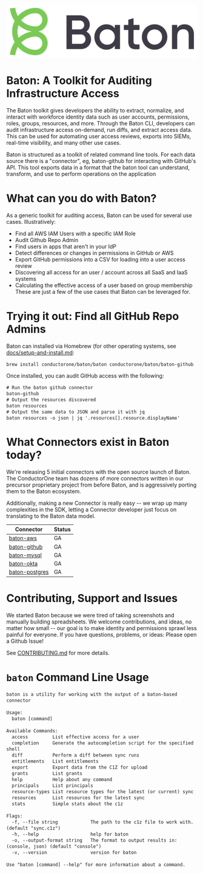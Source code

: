 
![Baton Logo](./docs/images/baton-logo.png)

# Baton: A Toolkit for Auditing Infrastructure Access

The Baton toolkit gives developers the ability to extract, normalize, and interact with workforce identity data such as user accounts, permissions, roles, groups, resources, and more. Through the Baton CLI, developers can audit infrastructure access on-demand, run diffs, and extract access data. This can be used for automating user access reviews, exports into SIEMs, real-time visibility, and many other use cases.

Baton is structured as a toolkit of related command line tools. For each data source there is a "connector", eg, baton-github for interacting with GitHub's API. This tool exports data in a format that the baton tool can understand, transform, and use to perform operations on the application

# What can you do with Baton?

As a generic toolkit for auditing access, Baton can be used for several use cases. Illustratively:
- Find all AWS IAM Users with a specific IAM Role
- Audit Github Repo Admin
- Find users in apps that aren't in your IdP
- Detect differences or changes in permissions in GitHub or AWS
- Export GitHub permissions into a CSV for loading into a user access review
- Discovering all access for an user / account across all SaaS and IaaS systems
- Calculating the effective access of a user based on group membership
These are just a few of the use cases that Baton can be leveraged for.


# Trying it out: Find all GitHub Repo Admins

Baton can installed via Homebrew (for other operating systems, see [docs/setup-and-install.md](./docs/setup-and-install.md):

```
brew install conductorone/baton/baton conductorone/baton/baton-github
```

Once installed, you can audit GitHub access with the following:

```
# Run the baton github connector
baton-github 
# Output the resources discovered
baton resources
# Output the same data to JSON and parse it with jq
baton resources -o json | jq '.resources[].resource.displayName'
```

# What Connectors exist in Baton today?

We're releasing 5 initial connectors with the open source launch of Baton. The ConductorOne team has dozens of more connectors written in our precursor proprietary project from before Baton, and is aggressively porting them to the Baton ecosystem.

Additionally, making a new Connector is really easy -- we wrap up many complexities in the SDK, letting a Connector developer just focus on translating to the Baton data model.

| Connector                | Status     |
|--------------------------|------------|
| [baton-aws](https://github.com/ConductorOne/baton-aws) |   GA   |
| [baton-github](https://github.com/ConductorOne/baton-github) |   GA   |
| [baton-mysql](https://github.com/ConductorOne/baton-github) |   GA   |
| [baton-okta](https://github.com/ConductorOne/baton-okta) |   GA   |
| [baton-postgres](https://github.com/ConductorOne/baton-github) |   GA   |

# Contributing, Support and Issues

We started Baton because we were tired of taking screenshots and manually building spreadsheets.  We welcome contributions, and ideas, no matter how small -- our goal is to make identity and permissions sprawl less painful for everyone.  If you have questions, problems, or ideas: Please open a Github Issue!

See [CONTRIBUTING.md](./CONTRIBUTING.md) for more details.

# `baton` Command Line Usage

```
baton is a utility for working with the output of a baton-based connector

Usage:
  baton [command]

Available Commands:
  access         List effective access for a user
  completion     Generate the autocompletion script for the specified shell
  diff           Perform a diff between sync runs
  entitlements   List entitlements
  export         Export data from the C1Z for upload
  grants         List grants
  help           Help about any command
  principals     List principals
  resource-types List resource types for the latest (or current) sync
  resources      List resources for the latest sync
  stats          Simple stats about the c1z

Flags:
  -f, --file string            The path to the c1z file to work with. (default "sync.c1z")
  -h, --help                   help for baton
  -o, --output-format string   The format to output results in: (console, json) (default "console")
  -v, --version                version for baton

Use "baton [command] --help" for more information about a command.
```
